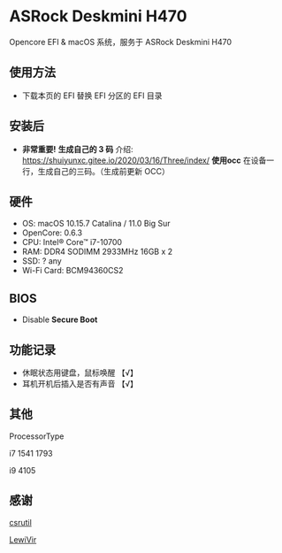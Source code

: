 # ASRock Deskmini H470

Opencore EFI &amp; macOS 系统，服务于 ASRock Deskmini H470

## 使用方法
- 下载本页的 EFI 替换 EFI 分区的 EFI 目录

## 安装后


- **非常重要!**
**生成自己的 3 码** 介绍: https://shuiyunxc.gitee.io/2020/03/16/Three/index/
**使用occ** 在设备一行，生成自己的三码。（生成前更新 OCC）

## 硬件

- OS: macOS 10.15.7 Catalina / 11.0 Big Sur
- OpenCore: 0.6.3
- CPU: Intel® Core™ i7-10700
- RAM: DDR4 SODIMM 2933MHz 16GB x 2
- SSD: ? any
- Wi-Fi Card: BCM94360CS2

## BIOS

- Disable **Secure Boot**

## 功能记录

- 休眠状态用键盘，鼠标唤醒 【√】
- 耳机开机后插入是否有声音 【√】


## 其他
ProcessorType

i7 1541 1793

i9 4105
## 感谢

[csrutil](https://github.com/csrutil)

[LewiVir](https://github.com/LewiVir/ASRock-Deskmini-H470)
